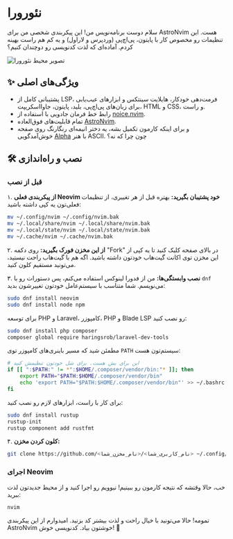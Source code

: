 # نئورورا

سلام دوست برنامه‌نویس من! این پیکربندی شخصی‌ من برای AstroNvim هست. این تنظیمات رو مخصوص کار با پایتون، پی‌اچ‌پی (وردپرس و لاراول) و یه کم هم راست بهینه کردم. آماده‌ای که لذت کدنویسی رو دوچندان کنیم؟

![تصویر محیط نئورورا](https://raw.githubusercontent.com/taiwbi/AstroConfig/lite/assets/screenshot.png)

## ✨ ویژگی‌های اصلی

- پشتیبانی کامل از LSP، فرمت‌دهی خودکار، هایلایت سینتکس و ابزارهای عیب‌یابی برای زبان‌های پی‌اچ‌پی، بلید، پایتون، جاوااسکریپت، HTML و CSS، و راست.
- رابط خط فرمان جادویی با استفاده از [noice.nvim](https://github.com/folke/noice.nvim).
- تمام قابلیت‌های فوق‌العاده [AstroNvim](https://astronvim.com/).
- و برای اینکه کارمون تکمیل بشه، یه دختر انیمه‌ای رنگارنگ روی صفحه خوش‌آمدگویی [Alpha](https://github.com/goolord/alpha-nvim) با هنر ASCII. چون چرا که نه؟

## 🛠️ نصب و راه‌اندازی

### قبل از نصب

۱. **از پیکربندی فعلی Neovim خود پشتیبان بگیرید:**
بهتره قبل از هر تغییری، از تنظیمات فعلی‌تون یه کپی داشته باشید:

```sh
mv ~/.config/nvim ~/.config/nvim.bak
mv ~/.local/share/nvim ~/.local/share/nvim.bak
mv ~/.local/state/nvim ~/.local/state/nvim.bak
mv ~/.cache/nvim ~/.cache/nvim.bak
```

۲. **از این مخزن فورک بگیرید:**
روی دکمه "Fork" در بالای صفحه کلیک کنید تا یه کپی از این مخزن توی اکانت گیت‌هاب خودتون داشته باشید. اگه هم با گیت‌هاب راحت نیستید، می‌تونید مستقیم کلون کنید.

۳. **نصب وابستگی‌ها:**
من از فدورا لینوکس استفاده می‌کنم، پس دستورات رو با `dnf` می‌نویسم. شما متناسب با سیستم‌عامل خودتون تغییرشون بدید:

```sh
sudo dnf install neovim
sudo dnf install node npm
```

برای توسعه PHP و Laravel، کامپوزر، PHP و Blade LSP رو نصب کنید:

```sh
sudo dnf install php composer
composer global require haringsrob/laravel-dev-tools
```

مطمئن شید که مسیر باینری‌های کامپوزر توی `PATH` سیستم‌تون هست:

```sh
# این برای بش هست. برای شل خودتون تنظیمش کنید
if [[ ":$PATH:" != *":$HOME/.composer/vendor/bin:"* ]]; then
    export PATH="$PATH:$HOME/.composer/vendor/bin"
    echo 'export PATH="$PATH:$HOME/.composer/vendor/bin"' >> ~/.bashrc
fi
```

برای کار با راست، ابزارهای لازم رو نصب کنید:

```sh
sudo dnf install rustup
rustup-init
rustup component add rustfmt
```

۴. **کلون کردن مخزن:**

```sh
git clone https://github.com/<نام_کاربری_شما>/<نام_مخزن_شما> ~/.config/nvim
```

### اجرای Neovim

خب، حالا وقتشه که نتیجه کارمون رو ببینیم! نیوویم رو اجرا کنید و از محیط جدیدتون لذت ببرید:

```sh
nvim
```

تمومه! حالا می‌تونید با خیال راحت و لذت بیشتر کد بزنید. امیدوارم از این پیکربندی AstroNvim خوشتون بیاد. کدنویسی خوش! 🚀
